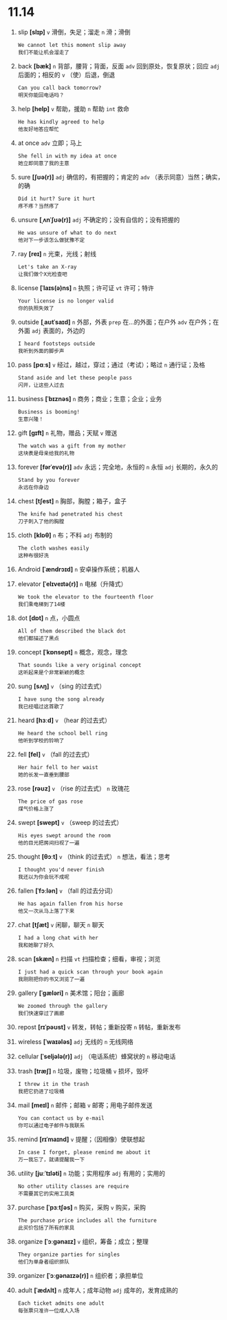 # 11.14

1. slip **[slɪp]** `v` 滑倒，失足；溜走 `n` 滑；滑倒

   ```
   We cannot let this moment slip away
   我们不能让机会溜走了
   ```

2. back **[bæk]** `n` 背部，腰背；背面，反面 `adv` 回到原处，恢复原状；回应 `adj` 后面的；相反的 `v` （使）后退，倒退

   ```
   Can you call back tomorrow?
   明天你能回电话吗？
   ```

3. help **[help]** `v` 帮助，援助 `n` 帮助 `int` 救命

   ```
   He has kindly agreed to help
   他友好地答应帮忙
   ```

4. at once `adv` 立即；马上

   ```
   She fell in with my idea at once
   她立即同意了我的主意
   ```

5. sure **[ʃʊə(r)]** `adj` 确信的，有把握的；肯定的 `adv` （表示同意）当然；确实，的确

   ```
   Did it hurt? Sure it hurt
   疼不疼？当然疼了
   ```

6. unsure **[ˌʌnˈʃʊə(r)]** `adj` 不确定的；没有自信的；没有把握的

   ```
   He was unsure of what to do next
   他对下一步该怎么做犹豫不定
   ```

7. ray **[reɪ]** `n` 光束，光线；射线

   ```
   Let's take an X-ray
   让我们做个X光检查吧
   ```

8. license **[ˈlaɪs(ə)ns]** `n` 执照；许可证 `vt` 许可；特许

   ```
   Your license is no longer valid
   你的执照失效了
   ```

9. outside **[ˌaʊtˈsaɪd]** `n` 外部，外表 `prep` 在...的外面；在户外 `adv` 在户外；在外面 `adj` 表面的，外边的

   ```
   I heard footsteps outside
   我听到外面的脚步声
   ```

10. pass **[pɑːs]** `v` 经过，越过，穿过；通过（考试）；略过 `n` 通行证；及格

    ```
    Stand aside and let these people pass
    闪开，让这些人过去
    ```

11. business **[ˈbɪznəs]** `n` 商务；商业；生意；企业；业务

    ```
    Business is booming!
    生意兴隆！
    ```

12. gift **[ɡɪft]** `n` 礼物，赠品；天赋 `v` 赠送

    ```
    The watch was a gift from my mother
    这块表是母亲给我的礼物
    ```

13. forever **[fərˈevə(r)]** `adv` 永远；完全地，永恒的 `n` 永恒 `adj` 长期的，永久的

    ```
    Stand by you forever
    永远在你身边
    ```

14. chest **[tʃest]** `n` 胸部，胸膛；箱子，盒子

    ```
    The knife had penetrated his chest
    刀子刺入了他的胸膛
    ```

15. cloth **[klɒθ]** `n` 布；不料 `adj` 布制的

    ```
    The cloth washes easily
    这种布很好洗
    ```

16. Android **[ˈændrɔɪd]** `n` 安卓操作系统；机器人

17. elevator **[ˈelɪveɪtə(r)]** `n` 电梯（升降式）

    ```
    We took the elevator to the fourteenth floor
    我们乘电梯到了14楼
    ```

18. dot **[dɒt]** `n` 点，小圆点

    ```
    All of them described the black dot
    他们都描述了黑点
    ```

19. concept **[ˈkɒnsept]** `n` 概念，观念，理念

    ```
    That sounds like a very original concept
    这听起来是个非常新颖的概念
    ```

20. sung **[sʌŋ]** `v` （sing 的过去式）

    ```
    I have sung the song already
    我已经唱过这首歌了
    ```

21. heard **[hɜːd]** `v` （hear 的过去式）

    ```
    He heard the school bell ring
    他听到学校的铃响了
    ```

22. fell **[fel]** `v` （fall 的过去式）

    ```
    Her hair fell to her waist
    她的长发一直垂到腰部
    ```

23. rose **[rəʊz]** `v` （rise 的过去式） `n` 玫瑰花

    ```
    The price of gas rose
    煤气价格上涨了
    ```

24. swept **[swept]** `v` （sweep 的过去式）

    ```
    His eyes swept around the room
    他的目光把房间扫视了一遍
    ```

25. thought **[θɔːt]** `v` （think 的过去式） `n` 想法，看法；思考

    ```
    I thought you'd never finish
    我还以为你会玩不成呢
    ```

26. fallen **[ˈfɔːlən]** `v` （fall 的过去分词）

    ```
    He has again fallen from his horse
    他又一次从马上落了下来
    ```

27. chat **[tʃæt]** `v` 闲聊，聊天 `n` 聊天

    ```
    I had a long chat with her
    我和她聊了好久
    ```

28. scan **[skæn]** `n` 扫描 `vt` 扫描检查；细看，审视；浏览

    ```
    I just had a quick scan through your book again
    我刚刚把你的书又浏览了一遍
    ```

29. gallery **[ˈɡæləri]** `n` 美术馆；阳台；画廊

    ```
    We zoomed through the gallery
    我们快速穿过了画廊
    ```

30. repost **[rɪˈpəʊst]** `v` 转发，转帖；重新投寄 `n` 转帖，重新发布

31. wireless **[ˈwaɪələs]** `adj` 无线的 `n` 无线网络

32. cellular **[ˈseljələ(r)]** `adj` （电话系统）蜂窝状的 `n` 移动电话

33. trash **[træʃ]** `n` 垃圾，废物；垃圾桶 `v` 损坏，毁坏

    ```
    I threw it in the trash
    我把它扔进了垃圾桶
    ```

34. mail **[meɪl]** `n` 邮件；邮箱 `v` 邮寄；用电子邮件发送

    ```
    You can contact us by e-mail
    你可以通过电子邮件与我联系
    ```

35. remind **[rɪˈmaɪnd]** `v` 提醒；（因相像）使联想起

    ```
    In case I forget, please remind me about it
    万一我忘了，就请提醒我一下
    ```

36. utility **[juːˈtɪləti]** `n` 功能；实用程序 `adj` 有用的；实用的

    ```
    No other utility classes are require
    不需要其它的实用工具类
    ```

37. purchase **[ˈpɜːtʃəs]** `n` 购买，采购 `v` 购买，采购

    ```
    The purchase price includes all the furniture
    此买价包括了所有的家具
    ```

38. organize **[ˈɔːɡənaɪz]** `v` 组织，筹备；成立；整理

    ```
    They organize parties for singles
    他们为单身者组织排队
    ```

39. organizer **[ˈɔːɡənaɪzə(r)]** `n` 组织者；承担单位

40. adult **[ˈædʌlt]** `n` 成年人；成年动物 `adj` 成年的，发育成熟的

    ```
    Each ticket admits one adult
    每张票只准许一位成人入场
    ```
